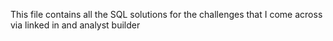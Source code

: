 This file contains all the SQL solutions for the challenges that I come across via linked in and analyst builder
